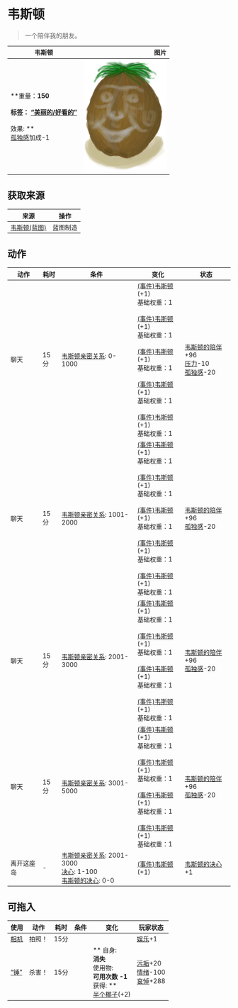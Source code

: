 # 韦斯顿  
> 一个陪伴我的朋友。  
  
  韦斯顿  |   图片   
 ----  |  ----:   
 **重量：**150<br><br>**标签：**	[“美丽的/好看的”](tag_Pretty.md)<br><br>** 效果: **<br>[孤独感](Loneliness.md)加成-1  |  ![](Sprite/Weston.png)   
  
## 获取来源  
来源  |  操作  
----  |  ----  
[韦斯顿(蓝图)](Bp_Weston.md)  |  蓝图制造  
## 动作  
动作  |  耗时  |  条件  |  变化  |  状态  
----  |  ----  |  ----  |  ----  |  ----  
聊天<br>  |  15分  |  [韦斯顿亲密关系](WestonPropinquity.md): 0-1000  |  [(事件)韦斯顿](Event_Weston0a.md)(+1)<br>基础权重：1<br><br>[(事件)韦斯顿](Event_Weston0b.md)(+1)<br>基础权重：1<br><br>[(事件)韦斯顿](Event_Weston0c.md)(+1)<br>基础权重：1<br><br>[(事件)韦斯顿](Event_Weston0d.md)(+1)<br>基础权重：1<br><br>[(事件)韦斯顿](Event_Weston0e.md)(+1)<br>基础权重：1<br>  |  [韦斯顿的陪伴](WestonCompany.md)+96<br>[压力](Stress.md)-10<br>[孤独感](Loneliness.md)-20  
聊天<br>  |  15分  |  [韦斯顿亲密关系](WestonPropinquity.md): 1001-2000  |  [(事件)韦斯顿](Event_Weston1a.md)(+1)<br>基础权重：1<br><br>[(事件)韦斯顿](Event_Weston1b.md)(+1)<br>基础权重：1<br><br>[(事件)韦斯顿](Event_Weston1c.md)(+1)<br>基础权重：1<br><br>[(事件)韦斯顿](Event_Weston1d.md)(+1)<br>基础权重：1<br><br>[(事件)韦斯顿](Event_Weston1e.md)(+1)<br>基础权重：1<br>  |  [韦斯顿的陪伴](WestonCompany.md)+96<br>[孤独感](Loneliness.md)-20  
聊天<br>  |  15分  |  [韦斯顿亲密关系](WestonPropinquity.md): 2001-3000  |  [(事件)韦斯顿](Event_Weston2a.md)(+1)<br>基础权重：1<br><br>[(事件)韦斯顿](Event_Weston2b.md)(+1)<br>基础权重：1<br><br>[(事件)韦斯顿](Event_Weston2c.md)(+1)<br>基础权重：1<br><br>[(事件)韦斯顿](Event_Weston2d.md)(+1)<br>基础权重：1<br>  |  [韦斯顿的陪伴](WestonCompany.md)+96<br>[孤独感](Loneliness.md)-20  
聊天<br>  |  15分  |  [韦斯顿亲密关系](WestonPropinquity.md): 3001-5000  |  [(事件)韦斯顿](Event_Weston3a.md)(+1)<br>基础权重：1<br><br>[(事件)韦斯顿](Event_Weston3b.md)(+1)<br>基础权重：1<br><br>[(事件)韦斯顿](Event_Weston3c.md)(+1)<br>基础权重：1<br><br>[(事件)韦斯顿](Event_Weston3d.md)(+1)<br>基础权重：1<br>  |  [韦斯顿的陪伴](WestonCompany.md)+96<br>[孤独感](Loneliness.md)-20  
离开这座岛<br>  |  -  |  [韦斯顿亲密关系](WestonPropinquity.md): 2001-3000<br>[决心](Determination.md): 1-100<br>[韦斯顿的决心](WestonDetermination.md): 0-0  |  [(事件)韦斯顿](Event_WestonIslandEscape1.md)(+1)<br>  |  [韦斯顿的决心](WestonDetermination.md)+1  
## 可拖入  
使用  |  动作  |  耗时  |  条件  |  变化  |  玩家状态  
----  |  ----  |  ----  |  ----  |  ----  |  ----  
[相机](Camera.md)  |  拍照！  |  15分  |    |    |  [娱乐](Entertainment.md)+1  
[“锤”](tag_Hammer.md)  |  杀害！  |  15分  |    |  ** 自身: **<br>消失<br>** 使用物: **<br>可用次数  -1<br>** 获得: **<br>[半个椰子](CoconutHalf.md)(+2)<br>  |  [污垢](Filth.md)+20<br>[情绪](Morale.md)-100<br>[哀悼](Mourning.md)+288  
